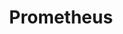 ---
title: Prometheus
menu:
  sidebar:
    name: Prometheus
    identifier: prometheus
    parent: metricas
    weight: 0
---